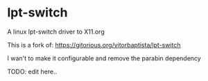 lpt-switch
==========

A linux lpt-switch driver to X11.org

This is a fork of: https://gitorious.org/vitorbaptista/lpt-switch

I wan't to make it configurable and remove the parabin dependency

TODO: edit here..
